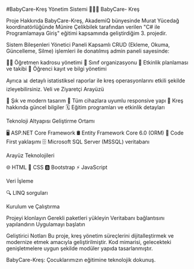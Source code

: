 #BabyCare-Kreş Yönetim Sistemi
👶🏻🎨 BabyCare- Kreş

Proje Hakkında
BabyCare-Kreş, AkademiQ bünyesinde Murat Yücedağ koordinatörlüğünde Münire Çelikbilek tarafından verilen "C# ile Programlamaya Giriş" eğitimi kapsamında geliştirdiğim 3. projedir.

Sistem Bileşenleri
Yönetici Paneli
Kapsamlı CRUD (Ekleme, Okuma, Güncelleme, Silme) işlemleri ile donatılmış admin paneli sayesinde:

👩‍🏫 Öğretmen kadrosu yönetimi
🧸 Sınıf organizasyonu
🎉 Etkinlik planlaması ve takibi
👶 Öğrenci kayıt ve bilgi yönetimi

Ayrıca 📊 detaylı istatistiksel raporlar ile kreş operasyonlarını etkili şekilde izleyebilirsiniz.
Veli ve Ziyaretçi Arayüzü

🎀 Şık ve modern tasarım
🎯 Tüm cihazlara uyumlu responsive yapı
🌟 Kreş hakkında güncel bilgiler
🗓️ Eğitim programları ve etkinlik detayları

Teknoloji Altyapısı
Geliştirme Ortamı

🖥️ ASP.NET Core Framework
🛢️ Entity Framework Core 6.0 (ORM)
🧩 Code First yaklaşımı
🗄️ Microsoft SQL Server (MSSQL) veritabanı

Arayüz Teknolojileri

🌐 HTML
🎨 CSS
🅱️ Bootstrap
⚡ JavaScript

Veri İşleme

🔍 LINQ sorguları

Kurulum ve Çalıştırma

Projeyi klonlayın
Gerekli paketleri yükleyin
Veritabanı bağlantısını yapılandırın
Uygulamayı başlatın

Geliştirici Notları
Bu proje, kreş yönetim süreçlerini dijitalleştirmek ve modernize etmek amacıyla geliştirilmiştir. Kod mimarisi, gelecekteki genişletmelere uygun şekilde modüler yapıda tasarlanmıştır.

BabyCare-Kreş: Çocuklarımızın eğitimine teknolojik dokunuş.

